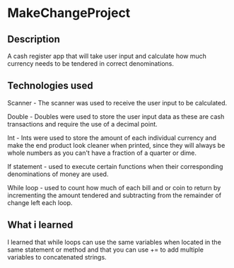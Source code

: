 # MakeChangeProject
## Description
A cash register app that will take user input and calculate how much currency needs to be tendered in correct denominations.
## Technologies used
Scanner - The scanner was used to receive the user input to be calculated.

Double - Doubles were used to store the user input data as these are cash transactions and require the use of a decimal point.

Int - Ints were used to store the amount of each individual currency and make the end product look cleaner when printed, since they will always be whole numbers as you can't have a fraction of a quarter or dime.

If statement - used to execute certain functions when their corresponding denominations of money are used.

While loop - used to count how much of each bill and or coin to return by incrementing the amount tendered and subtracting from the remainder of change left each loop.
## What i learned
I learned that while loops can use the same variables when located in the same statement or method and that you can use += to add multiple variables to concatenated strings.
